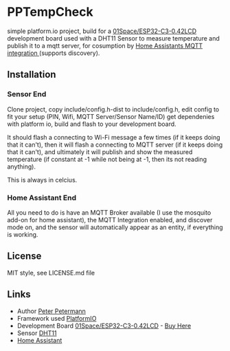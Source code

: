 # PPTempCheck
simple platform.io project, build for a [01Space/ESP32-C3-0.42LCD](https://github.com/01Space/ESP32-C3-0.42LCD) development board used with a DHT11 Sensor to measure temperature and publish it to a mqtt server, for cosumption by [Home Assistants MQTT integration ](https://www.home-assistant.io/integrations/mqtt/) (supports discovery).

## Installation
### Sensor End
Clone project, copy include/config.h-dist to include/config.h, edit config to fit your setup (PIN, Wifi, MQTT Server/Sensor Name/ID) get dependenies with platform io, build and flash to your development board.

It should flash a connecting to Wi-Fi message a few times (if it keeps doing that it can't), then it will flash a connecting to MQTT server (if it keeps doing that it can't), and ultimately it will publish and show the measured temperature (if constant at -1 while not being at -1, then its not reading anything).

This is always in celcius.

### Home Assistant End
All you need to do is have an MQTT Broker available (I use the mosquito add-on for home assistant), the MQTT Integration enabled, and discover mode on, and the sensor will automatically appear as an entity, if everything is working.


## License
MIT style, see LICENSE.md file


## Links
* Author [Peter Petermann](https://devedge.eu)
* Framework used [PlatformIO](https://platformio.org/)
* Development Board [01Space/ESP32-C3-0.42LCD](https://github.com/01Space/ESP32-C3-0.42LCD) - [Buy Here](https://www.banggood.com/custlink/DmvcV3BiwP)
* Sensor [DHT11](https://components101.com/sensors/dht11-temperature-sensor)
* [Home Assistant](https://www.home-assistant.io/)
